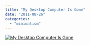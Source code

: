 ```yaml
---
title: "My Desktop Computer Is Gone"
date: "2011-08-26"
categories: 
  - "minimalism"
---
```


[![](http://coloredtabs.files.wordpress.com/2011/08/desktop-e1314301907909.jpg?w=195 "My Desktop Computer Is Gone")](http://coloredtabs.files.wordpress.com/2011/08/desktop.jpg)
